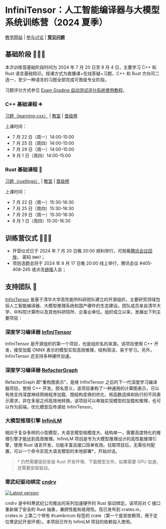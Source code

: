 ﻿# InfiniTensor：人工智能编译器与大模型系统训练营（2024 夏季）

[教学网站](https://opencamp.cn/InfiniTensor/camp/2024summer)
|
[参与讨论](https://github.com/orgs/LearningInfiniTensor/discussions)
|
[**常见问题**](../qa/doc.md)

## 基础阶段 🧑‍💻💯

本次训练营基础阶段时间为 2024 年 7 月 20 日至 8 月 4 日，主要学习 C++ 和 Rust 语言基础知识。授课方式为直播课+在线答疑+习题，C++ 和 Rust 方向可二选一，至少一种语言的习题全部完成可晋级专业阶段。

习题评分方式参见 [Exam Grading 自动测试评分系统使用教程](../exam-grading-user-guide/doc.md)。

### C++ 基础课程 ➕

[习题（learning-cxx）](https://github.com/LearningInfiniTensor/learning-cxx)
|
[教室](https://opencamp.cn/InfiniTensor/camp/2024summer/stage/1)
|
[晋级榜](https://opencamp.cn/InfiniTensor/camp/2024summer/stage/1?tab=rank)

上课时间：

- 7 月 22 日（周一）14:00-15:00
- 7 月 25 日（周四）14:00-15:00
- 7 月 29 日（周一）14:00-15:00
- 8 月 1 日（周四）14:00-15:00

### Rust 基础课程 🦀

[习题（rustlings）](https://rustlings.cool/)
|
[教室](https://opencamp.cn/InfiniTensor/camp/2024summer/stage/2)
|
[晋级榜](https://opencamp.cn/InfiniTensor/camp/2024summer/stage/2?tab=rank)

上课时间：

- 7 月 22 日（周一）15:30-16:30
- 7 月 25 日（周四）15:30-16:30
- 7 月 29 日（周一）15:30-16:30
- 8 月 1 日（周四）15:30-16:30

## 训练营仪式 🎉🎉🎉

- 开营仪式已于 2024 年 7 月 20 日晚 20:00 顺利举行，可观看[腾讯会议回放](https://meeting.tencent.com/v2/cloud-record/share?id=81da07c1-a905-4955-b968-a8caa9644271&from=3)， 密码 `DWH7`；
- 项目选题会将于 2024 年 8 月 17 日晚 20:00 线上举行，腾讯会议 #405-408-245 或点击[链接](https://meeting.tencent.com/dm/CFTCSJnmJkeL)入会；

## 支持团队 🤝

[InfiniTensor](https://github.com/InfiniTensor) 是基于清华大学高性能所科研团队建立的开源组织，主要研究领域包括人工智能编译器、大模型推理系统和国产硬件的生态建设。团队成员来自清华大学、中科院计算所以及其他科研院所、企事业单位。组织成立以来，发展出下列主要项目：

### 深度学习编译器 [InfiniTensor](https://github.com/InfiniTensor/InfiniTensor)

InfiniTensor 是开源组织的第一个项目，也是组织名的来源。该项目使用 C++ 开发，接受加载 ONNX 表示的模型实现高效推理，结构简洁、易于学习。另外，InfiniTensor 还支持多种硬件加速。

### 深度学习编译器 [RefactorGraph](https://github.com/InfiniTensor/RefactorGraph)

RefactorGraph 即“重构图表示”，是继 InfiniTensor 之后的下一代深度学习编译器项目，使用 C++ 开发。顾名思义，该项目重构了一种通用的计算图表示，可以有效支持深度神经网络程序加载、图结构变换的优化、核函数选择和执行的不同表示需求，并在多层之间高效地转换。该项目可以单独实现模型的加载和推理，也可以作为前端，优化模型后传递给 InfiniTensor。

### 大模型推理引擎 [InfiniLM](https://github.com/InfiniTensor/InfiniLM)

相对于复杂多样的小型模型，大语言模型规模庞大、结构单一，需要高度特化的推理引擎才能达到高效推理。InfiniLM 项目是专为大模型推理设计的高性能推理引擎，使用 Rust 语言开发，功能丰富且接口简单有效。拉取项目后，无需任何配置，可以一个命令实现大语言模型的本地部署*，开始对话。

> \* 仍然需要提前安装 Rust 开发环境、下载模型文件。如果需要 GPU 加速，还需要安装驱动。

### 寒武纪驱动绑定 [cndrv](https://github.com/InfiniTensor/cndrv)

[![Latest version](https://img.shields.io/crates/v/cndrv.svg)](https://crates.io/crates/cndrv)

cndrv 是中科寒武纪公司推出的系列加速硬件的 Rust 驱动绑定。该项目对 C 接口重新做了安全的 Rust 抽象，兼顾性能和易用性。现已发布到 crates.io，crates.io 上第二个带有 #cambricon 标签的 crate（第一个是其依赖项，用于定位寒武纪开发环境）。本项目已作为 InfiniLM 项目的依赖投入使用。

